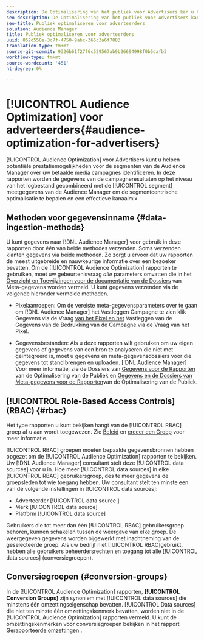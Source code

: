 ```yaml
---
description: De Optimalisering van het publiek voor Advertisers kan u helpen potentiële prestatiemogelijkheden voor de segmenten van de Audience Manager over uw betaalde media campagnes identificeren. In deze rapporten worden de gegevens van de campagneresultaten op het niveau van het logbestand gecombineerd met de gegevens van het Audience Manager-segment om op segment gerichte optimalisaties en een effectieve kanaalmix te informeren.
seo-description: De Optimalisering van het publiek voor Advertisers kan u helpen potentiële prestatiemogelijkheden voor de segmenten van de Audience Manager over uw betaalde media campagnes identificeren. In deze rapporten worden de gegevens van de campagneresultaten op het niveau van het logbestand gecombineerd met de gegevens van het Audience Manager-segment om op segment gerichte optimalisaties en een effectieve kanaalmix te informeren.
seo-title: Publiek optimaliseren voor adverteerders
solution: Audience Manager
title: Publiek optimaliseren voor adverteerders
uuid: 852d550e-3c7f-4750-9abc-365c3a6f7883
translation-type: tm+mt
source-git-commit: 9326b61f27f6c529567ab9b26694998f0b5dafb3
workflow-type: tm+mt
source-wordcount: '451'
ht-degree: 0%

---
```



# [!UICONTROL Audience Optimization] voor adverteerders{#audience-optimization-for-advertisers}

[!UICONTROL Audience Optimization] voor Advertisers kunt u helpen potentiële prestatiemogelijkheden voor de segmenten van de Audience Manager over uw betaalde media campagnes identificeren. In deze rapporten worden de gegevens van de campagneresultaten op het niveau van het logbestand gecombineerd met de [!UICONTROL segment] meetgegevens van de Audience Manager om de segmentcentrische optimalisatie te bepalen en een effectieve kanaalmix.

## Methoden voor gegevensinname {#data-ingestion-methods}

U kunt gegevens naar [!DNL Audience Manager] voor gebruik in deze rapporten door één van beide methodes verzenden. Soms verzenden klanten gegevens via beide methoden. Zo zorgt u ervoor dat uw rapporten de meest uitgebreide en nauwkeurige informatie over een bezoeker bevatten. Om de [!UICONTROL Audience Optimization] rapporten te gebruiken, moet uw gebeurtenisvraag *alle* parameters omvatten die in het [Overzicht en Toewijzingen voor de documentatie van de Dossiers](../../../reporting/audience-optimization-reports/metadata-files-intro/metadata-file-overview.md) van Meta-gegevens worden vermeld. U kunt gegevens verzenden via de volgende hieronder vermelde methoden.

* Pixelaanroepen: Om de vereiste meta-gegevensparameters over te gaan om [!DNL Audience Manager] het Vastleggen Campagne te zien klik Gegevens via de Vraag [van het Pixel en het](../../../integration/media-data-integration/click-data-pixels.md) Vastleggen van de Gegevens van de Bedrukking van de Campagne via de Vraag [](../../../integration/media-data-integration/impression-data-pixels.md)van het Pixel.

* Gegevensbestanden: Als u deze rapporten wilt gebruiken om uw eigen gegevens of gegevens van een bron te analyseren die niet met geïntegreerd is, moet u gegevens en meta-gegevensdossiers voor die gegevens tot stand brengen en uploaden. [!DNL Audience Manager] Voor meer informatie, zie de Dossiers van [Gegevens voor de Rapporten](../../../reporting/audience-optimization-reports/metadata-files-intro/datafiles-intro.md) van de Optimalisering van de Publiek en [Gegevens en de Dossiers van Meta-gegevens voor de Rapporten](../../../reporting/audience-optimization-reports/metadata-files-intro/metadata-files-intro.md)van de Optimalisering van de Publiek.

## [!UICONTROL Role-Based Access Controls] (RBAC) {#rbac}

Het type rapporten u kunt bekijken hangt van de [!UICONTROL RBAC] groep af u aan wordt toegewezen. Zie [Beleid](../../../features/administration/administration-overview.md) en [creeer een Groep](../../../features/administration/administration-overview.md#create-group) voor meer informatie.

[!UICONTROL RBAC] groepen moeten bepaalde gegevensbronnen hebben opgezet om de [!UICONTROL Audience Optimization] rapporten te bekijken. Uw [!DNL Audience Manager] consultant stelt deze [!UICONTROL data sources] voor u in. Hoe meer [!UICONTROL data sources] in elke [!UICONTROL RBAC] gebruikersgroep, des te meer gegevens de groepsleden tot wie toegang hebben. Uw consultant stelt ten minste een van de volgende instellingen in [!UICONTROL data sources]:

* Adverteerder [!UICONTROL data source ]
* Merk [!UICONTROL data source]
* Platform [!UICONTROL data source]

Gebruikers die tot meer dan één [!UICONTROL RBAC] gebruikersgroep behoren, kunnen schakelen tussen de weergave van elke groep. De weergegeven gegevens worden bijgewerkt met inachtneming van de geselecteerde groep. Als uw bedrijf niet [!UICONTROL RBAC]gebruikt, hebben alle gebruikers beheerdersrechten en toegang tot alle [!UICONTROL data sources] (conversiegroepen).

## Conversiegroepen {#conversion-groups}

In de [!UICONTROL Audience Optimization] rapporten, **[!UICONTROL Conversion Groups]** zijn synoniem met [!UICONTROL data sources] die minstens één omzettingseigenschap bevatten. [!UICONTROL Data sources] die niet ten minste één omzettingskenmerk bevatten, worden niet in de [!UICONTROL Audience Optimization] rapporten vermeld. U kunt de omzettingskenmerken voor conversiegroepen bekijken in het rapport [Gerapporteerde omzettingen](../../../reporting/audience-optimization-reports/aor-advertisers/reported-conversion-traits.md) .

